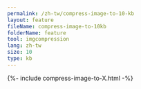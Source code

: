 ```yaml
---
permalink: /zh-tw/compress-image-to-10-kb
layout: feature
fileName: compress-image-to-10kb
folderName: feature
tool: imgcompression
lang: zh-tw
size: 10
type: kb
---
```


{%- include compress-image-to-X.html -%}
